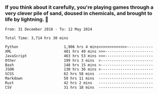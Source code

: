 ### If you think about it carefully, you're playing games through a very clever pile of sand, doused in chemicals, and brought to life by lightning.  👋


<!--START_SECTION:waka-->

```txt
From: 31 December 2018 - To: 12 May 2024

Total Time: 3,714 hrs 30 mins

Python                     1,906 hrs 4 mins>>>>>>>>>>>>>------------   51.32 %
XML                        481 hrs 49 mins >>>----------------------   12.97 %
JavaScript                 463 hrs 53 mins >>>----------------------   12.49 %
Other                      199 hrs 3 mins  >------------------------   05.36 %
Bash                       148 hrs 15 mins >------------------------   03.99 %
JSON                       130 hrs 36 mins >------------------------   03.52 %
SCSS                       62 hrs 58 mins  -------------------------   01.70 %
Markdown                   50 hrs 11 mins  -------------------------   01.35 %
Rust                       42 hrs 2 mins   -------------------------   01.13 %
CSV                        31 hrs 18 mins  -------------------------   00.84 %
```

<!--END_SECTION:waka-->
